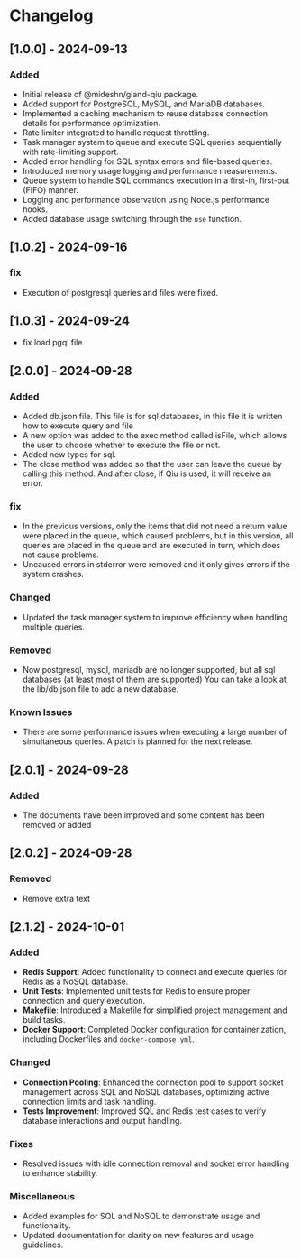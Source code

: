 # Changelog

## [1.0.0] - 2024-09-13

### Added

- Initial release of @mideshn/gland-qiu package.
- Added support for PostgreSQL, MySQL, and MariaDB databases.
- Implemented a caching mechanism to reuse database connection details for performance optimization.
- Rate limiter integrated to handle request throttling.
- Task manager system to queue and execute SQL queries sequentially with rate-limiting support.
- Added error handling for SQL syntax errors and file-based queries.
- Introduced memory usage logging and performance measurements.
- Queue system to handle SQL commands execution in a first-in, first-out (FIFO) manner.
- Logging and performance observation using Node.js performance hooks.
- Added database usage switching through the `use` function.

## [1.0.2] - 2024-09-16

### fix

- Execution of postgresql queries and files were fixed.

## [1.0.3] - 2024-09-24

- fix load pgql file

## [2.0.0] - 2024-09-28

### Added

- Added db.json file. This file is for sql databases, in this file it is written how to execute query and file
- A new option was added to the exec method called isFile, which allows the user to choose whether to execute the file or not.
- Added new types for sql.
- The close method was added so that the user can leave the queue by calling this method. And after close, if Qiu is used, it will receive an error.

### fix

- In the previous versions, only the items that did not need a return value were placed in the queue, which caused problems, but in this version, all queries are placed in the queue and are executed in turn, which does not cause problems.
- Uncaused errors in stderror were removed and it only gives errors if the system crashes.

### Changed

- Updated the task manager system to improve efficiency when handling multiple queries.

### Removed

- Now postgresql, mysql, mariadb are no longer supported, but all sql databases (at least most of them are supported) You can take a look at the lib/db.json file to add a new database.

### Known Issues

- There are some performance issues when executing a large number of simultaneous queries. A patch is planned for the next release.

## [2.0.1] - 2024-09-28

### Added

- The documents have been improved and some content has been removed or added

## [2.0.2] - 2024-09-28

### Removed

- Remove extra text

## [2.1.2] - 2024-10-01

### Added

- **Redis Support**: Added functionality to connect and execute queries for Redis as a NoSQL database.
- **Unit Tests**: Implemented unit tests for Redis to ensure proper connection and query execution.
- **Makefile**: Introduced a Makefile for simplified project management and build tasks.
- **Docker Support**: Completed Docker configuration for containerization, including Dockerfiles and `docker-compose.yml`.

### Changed

- **Connection Pooling**: Enhanced the connection pool to support socket management across SQL and NoSQL databases, optimizing active connection limits and task handling.
- **Tests Improvement**: Improved SQL and Redis test cases to verify database interactions and output handling.

### Fixes

- Resolved issues with idle connection removal and socket error handling to enhance stability.

### Miscellaneous

- Added examples for SQL and NoSQL to demonstrate usage and functionality.
- Updated documentation for clarity on new features and usage guidelines.
